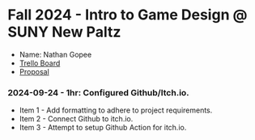 # Fall 2024 - Intro to Game Design @ SUNY New Paltz
* Name: Nathan Gopee
* [Trello Board](https://trello.com/b/6GWgIG7v/danmomo)
* [Proposal](https://github.com/ndg8743/Danmomo/blob/main/Danmomo%20Proposal%20-%20Nathan%20Gopee.pdf)

### 2024-09-24 - 1hr: Configured Github/Itch.io.
* Item 1 - Add formatting to adhere to project requirements.
* Item 2 - Connect Github to itch.io.
* Item 3 - Attempt to setup Github Action for itch.io.
